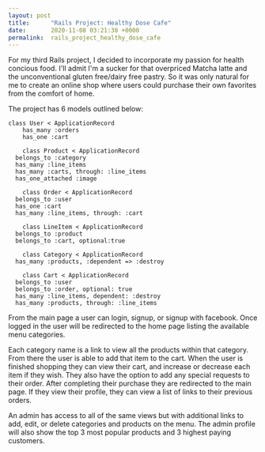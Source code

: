 ```yaml
---
layout: post
title:      "Rails Project: Healthy Dose Cafe"
date:       2020-11-08 03:21:38 +0000
permalink:  rails_project_healthy_dose_cafe
---
```


For my third Rails project, I decided to incorporate my passion for health concious food. I'll admit I'm a sucker for that  overpriced Matcha latte and the unconventional gluten free/dairy free pastry. So it was only natural for me to create an online shop where users could purchase their own favorites from the comfort of home.

The project has 6 models outlined below:

```
class User < ApplicationRecord
    has_many :orders
    has_one :cart
		
	class Product < ApplicationRecord
  belongs_to :category
  has_many :line_items
  has_many :carts, through: :line_items
  has_one_attached :image
	
	class Order < ApplicationRecord
  belongs_to :user
  has_one :cart
  has_many :line_items, through: :cart
	
	class LineItem < ApplicationRecord
  belongs_to :product
  belongs_to :cart, optional:true
	
	class Category < ApplicationRecord
  has_many :products, :dependent => :destroy
		
	class Cart < ApplicationRecord
  belongs_to :user
  belongs_to :order, optional: true
  has_many :line_items, dependent: :destroy
  has_many :products, through: :line_items
```

From the main page a user can login, signup, or signup with facebook. Once logged in the user will be redirected to the home page listing the available menu categories. 

Each category name is a link to view all the products within that category. From there the user is able to add that item to the cart. When the user is finished shopping they can view their cart, and increase or decrease each item if they wish. They also have the option to add any special requests to their order. After completing their purchase they are redirected to the main page. If they view their profile, they can view a list of links to their previous orders. 

An admin has access to all of the same views but with additional links to add, edit, or delete categories and products on the menu. The admin profile will also show the top 3 most popular products and 3 highest paying customers.



